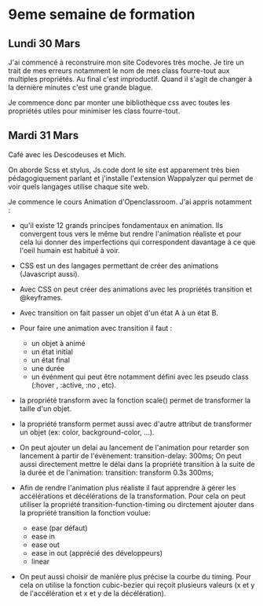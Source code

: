 # 9eme semaine de formation

## Lundi 30 Mars

J'ai commencé à reconstruire mon site Codevores très moche. Je tire un trait de mes erreurs notamment le nom de mes class fourre-tout aux multiples propriétés. Au final c'est improductif. Quand il s'agit de changer à la dernière minutes c'est une grande blague. 

Je commence donc par monter une bibliothèque css avec toutes les propriétés utiles pour minimiser les class fourre-tout.


## Mardi 31 Mars

Café avec les Descodeuses et Mich. 

On aborde Scss et stylus, Js.code dont le site est apparement très bien pédagogiquement parlant et j'installe l'extension Wappalyzer qui permet de voir quels langages utilise chaque site web. 

Je commence le cours Animation d'Openclassroom. J'ai appris notamment : 

- qu'il existe 12 grands principes fondamentaux en animation. Ils convergent tous vers le même but rendre l'animation réaliste et pour cela lui donner des imperfections qui correspondent davantage à ce que l'oeil humain est habitué à voir. 

- CSS est un des langages permettant de créer des animations (Javascript aussi).

- Avec CSS on peut créer des animations avec les propriétés transition et @keyframes.

- Avec transition on fait passer un objet d'un état A à un état B. 

- Pour faire une animation avec transition il faut :
    - un objet à animé
    - un état initial
    - un état final
    - une durée
    - un événment qui peut être notamment défini avec les pseudo class (:hover , :active, :no , etc).
    
 - la propriété transform avec la fonction scale() permet de transformer la taille d'un objet. 
 
 - la propriété transform permet aussi avec d'autre attribut de transformer un objet (ex: color, background-color, ...).
 
 - On peut ajouter un delai au lancement de l'animation pour retarder son lancement à partir de l'évènement: 
      transition-delay: 300ms;
   On peut aussi directement mettre le délai dans la propriété transition à la suite de la durée et de l'animation:
      transition: transform 0.3s 300ms;
      
 - Afin de rendre l'animation plus réaliste il faut apprendre à gérer les accélérations et décélérations de la transformation. 
 Pour cela on peut utiliser la propriété transition-function-timing ou dirctement ajouter dans la propriété transition la fonction voulue: 
    - ease (par défaut)
    - ease in
    - ease out
    - ease in out (apprécié des développeurs)
    - linear 

- On peut aussi choisir de manière plus précise la courbe du timing. Pour cela on utilise la fonction cubic-bezier qui reçoit plusieurs valeurs (x et y de l'accélération et x et y de la décélération). 
      
